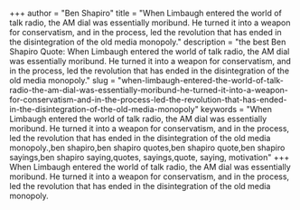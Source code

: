 +++
author = "Ben Shapiro"
title = "When Limbaugh entered the world of talk radio, the AM dial was essentially moribund. He turned it into a weapon for conservatism, and in the process, led the revolution that has ended in the disintegration of the old media monopoly."
description = "the best Ben Shapiro Quote: When Limbaugh entered the world of talk radio, the AM dial was essentially moribund. He turned it into a weapon for conservatism, and in the process, led the revolution that has ended in the disintegration of the old media monopoly."
slug = "when-limbaugh-entered-the-world-of-talk-radio-the-am-dial-was-essentially-moribund-he-turned-it-into-a-weapon-for-conservatism-and-in-the-process-led-the-revolution-that-has-ended-in-the-disintegration-of-the-old-media-monopoly"
keywords = "When Limbaugh entered the world of talk radio, the AM dial was essentially moribund. He turned it into a weapon for conservatism, and in the process, led the revolution that has ended in the disintegration of the old media monopoly.,ben shapiro,ben shapiro quotes,ben shapiro quote,ben shapiro sayings,ben shapiro saying,quotes, sayings,quote, saying, motivation"
+++
When Limbaugh entered the world of talk radio, the AM dial was essentially moribund. He turned it into a weapon for conservatism, and in the process, led the revolution that has ended in the disintegration of the old media monopoly.

